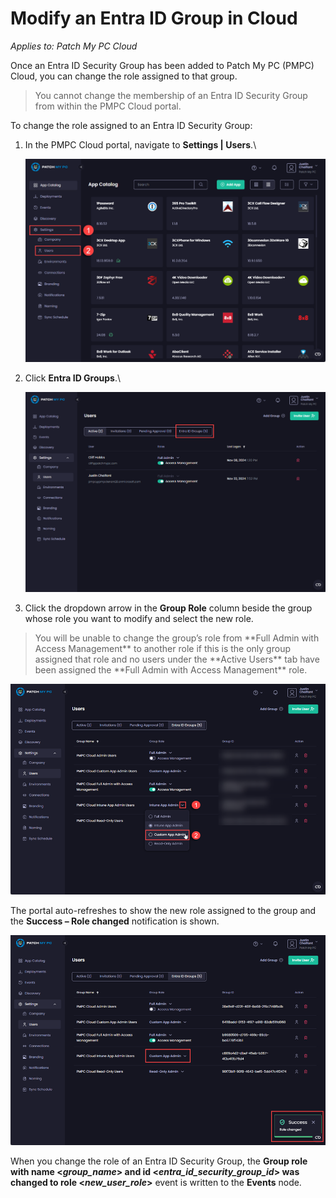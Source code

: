 # Modify an Entra ID Group in Cloud

_Applies to: Patch My PC Cloud_

Once an Entra ID Security Group has been added to Patch My PC (PMPC) Cloud, you can change the role assigned to that group.

<blockquote class="wp-block-quote is-note">
<p>You cannot change the membership of an Entra ID Security Group from within the PMPC Cloud portal.</p>
</blockquote>

To change the role assigned to an Entra ID Security Group:

1.  In the PMPC Cloud portal, navigate to **Settings | Users**.\


    ![Navigating to "Settings | Users"](/_images/image-(2245).png "Navigating to “Settings | Users”")


2.  Click **Entra ID Groups**.\


    ![Clicking "Entra ID Groups"](/_images/image-(2246).png "Clicking “Entra ID Groups”")


3. Click the dropdown arrow in the **Group Role** column beside the group whose role you want to modify and select the new role.

<blockquote class="wp-block-quote is-important">
<p>You will be unable to change the group’s role from **Full Admin with Access Management** to another role if this is the only group assigned that role and no users under the **Active Users** tab have been assigned the **Full Admin with Access Management** role.</p>
</blockquote>

![Clicking the dropdown arrow in the "Group Role" column beside the group whose role you want to modify and selecting the new role](/_images/image-(2247).png "Clicking the dropdown arrow in the “Group Role” column beside the group whose role you want to modify and selecting the new role")

The portal auto-refreshes to show the new role assigned to the group and the **Success – Role changed** notification is shown.

![Portal auto-refreshing to show the new role assigned to the group and the "Success – Role changed" notification is shown](/_images/image-(2248).png "Portal auto-refreshing to show the new role assigned to the group and the “Success – Role changed” notification is shown")

When you change the role of an Entra ID Security Group, the **Group role with name <**_**group\_name**_**> and id <**_**entra\_id\_security\_group\_id**_**> was changed to role <**_**new\_user\_role**_**>** event is written to the **Events** node.&#x20;